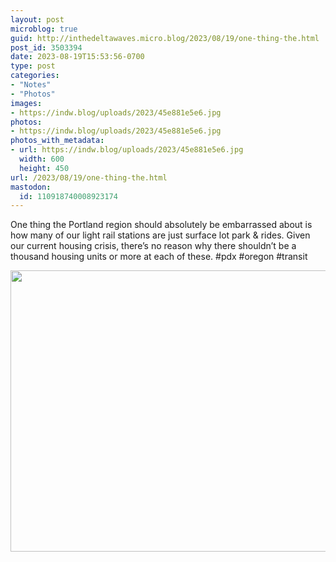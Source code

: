 ```yaml
---
layout: post
microblog: true
guid: http://inthedeltawaves.micro.blog/2023/08/19/one-thing-the.html
post_id: 3503394
date: 2023-08-19T15:53:56-0700
type: post
categories:
- "Notes"
- "Photos"
images:
- https://indw.blog/uploads/2023/45e881e5e6.jpg
photos:
- https://indw.blog/uploads/2023/45e881e5e6.jpg
photos_with_metadata:
- url: https://indw.blog/uploads/2023/45e881e5e6.jpg
  width: 600
  height: 450
url: /2023/08/19/one-thing-the.html
mastodon:
  id: 110918740008923174
---
```

One thing the Portland region should absolutely be embarrassed about is how many of our light rail stations are just surface lot park & rides. Given our current housing crisis, there’s no reason why there shouldn’t be a thousand housing units or more at each of these. #pdx #oregon #transit 

<img src="uploads/2023/45e881e5e6.jpg" width="600" height="450" alt="">
